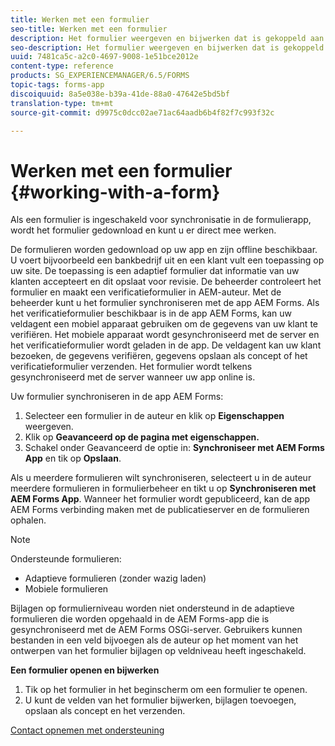 ```yaml
---
title: Werken met een formulier
seo-title: Werken met een formulier
description: Het formulier weergeven en bijwerken dat is gekoppeld aan een taak of beginpunt in de app AEM Forms
seo-description: Het formulier weergeven en bijwerken dat is gekoppeld aan een taak of beginpunt in de app AEM Forms
uuid: 7481ca5c-a2c0-4697-9008-1e51bce2012e
content-type: reference
products: SG_EXPERIENCEMANAGER/6.5/FORMS
topic-tags: forms-app
discoiquuid: 8a5e038e-b39a-41de-88a0-47642e5bd5bf
translation-type: tm+mt
source-git-commit: d9975c0dcc02ae71ac64aadb6b4f82f7c993f32c

---
```



# Werken met een formulier {#working-with-a-form}

Als een formulier is ingeschakeld voor synchronisatie in de formulierapp, wordt het formulier gedownload en kunt u er direct mee werken.

De formulieren worden gedownload op uw app en zijn offline beschikbaar. U voert bijvoorbeeld een bankbedrijf uit en een klant vult een toepassing op uw site. De toepassing is een adaptief formulier dat informatie van uw klanten accepteert en dit opslaat voor revisie. De beheerder controleert het formulier en maakt een verificatieformulier in AEM-auteur. Met de beheerder kunt u het formulier synchroniseren met de app AEM Forms. Als het verificatieformulier beschikbaar is in de app AEM Forms, kan uw veldagent een mobiel apparaat gebruiken om de gegevens van uw klant te verifiëren. Het mobiele apparaat wordt gesynchroniseerd met de server en het verificatieformulier wordt geladen in de app. De veldagent kan uw klant bezoeken, de gegevens verifiëren, gegevens opslaan als concept of het verificatieformulier verzenden. Het formulier wordt telkens gesynchroniseerd met de server wanneer uw app online is.

Uw formulier synchroniseren in de app AEM Forms:

1. Selecteer een formulier in de auteur en klik op **Eigenschappen** weergeven.
1. Klik op **Geavanceerd op de pagina met eigenschappen.**
1. Schakel onder Geavanceerd de optie in: **Synchroniseer met AEM Forms App** en tik op **Opslaan**.

Als u meerdere formulieren wilt synchroniseren, selecteert u in de auteur meerdere formulieren in formulierbeheer en tikt u op **Synchroniseren met AEM Forms App**. Wanneer het formulier wordt gepubliceerd, kan de app AEM Forms verbinding maken met de publicatieserver en de formulieren ophalen.

>[!NOTE]
>
>Ondersteunde formulieren:
>
>* Adaptieve formulieren (zonder wazig laden)
>* Mobiele formulieren
>
>
Bijlagen op formulierniveau worden niet ondersteund in de adaptieve formulieren die worden opgehaald in de AEM Forms-app die is gesynchroniseerd met de AEM Forms OSGi-server. Gebruikers kunnen bestanden in een veld bijvoegen als de auteur op het moment van het ontwerpen van het formulier bijlagen op veldniveau heeft ingeschakeld.

**Een formulier openen en bijwerken**

1. Tik op het formulier in het beginscherm om een formulier te openen.
1. U kunt de velden van het formulier bijwerken, bijlagen toevoegen, opslaan als concept en het verzenden.

[Contact opnemen met ondersteuning](https://www.adobe.com/account/sign-in.supportportal.html)
